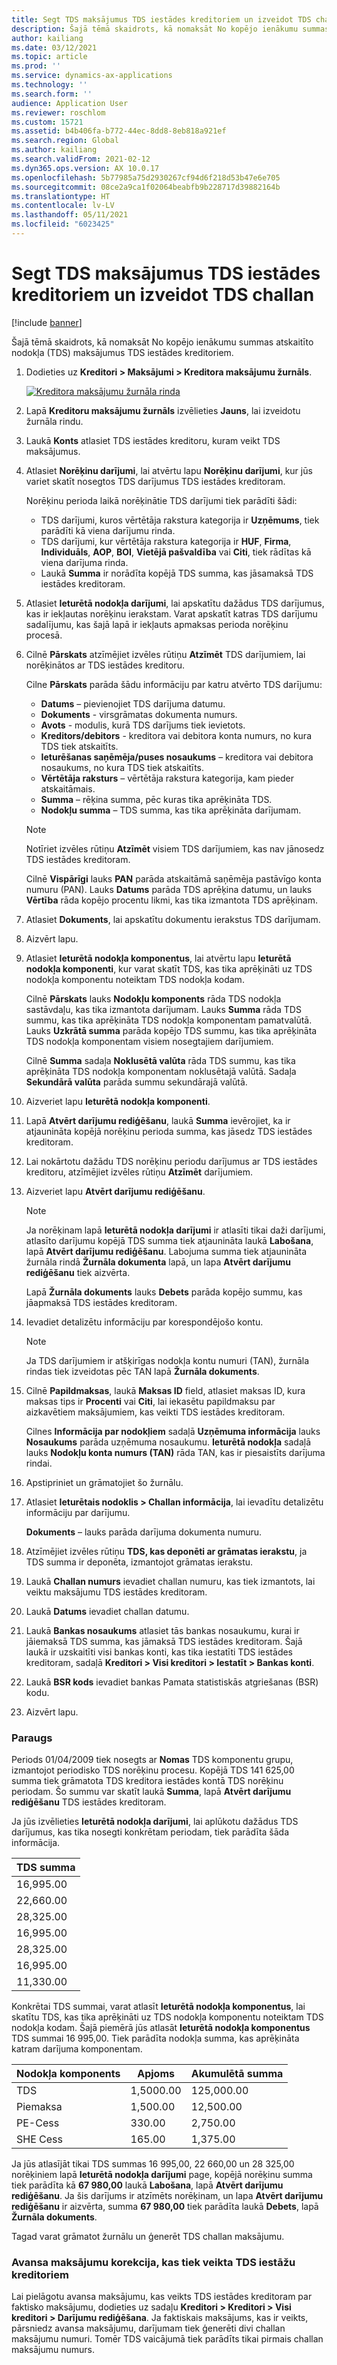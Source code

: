 ```yaml
---
title: Segt TDS maksājumus TDS iestādes kreditoriem un izveidot TDS challan
description: Šajā tēmā skaidrots, kā nomaksāt No kopējo ienākumu summas atskaitīto nodokļa (TDS) maksājumus TDS iestādes kreditoriem.
author: kailiang
ms.date: 03/12/2021
ms.topic: article
ms.prod: ''
ms.service: dynamics-ax-applications
ms.technology: ''
ms.search.form: ''
audience: Application User
ms.reviewer: roschlom
ms.custom: 15721
ms.assetid: b4b406fa-b772-44ec-8dd8-8eb818a921ef
ms.search.region: Global
ms.author: kailiang
ms.search.validFrom: 2021-02-12
ms.dyn365.ops.version: AX 10.0.17
ms.openlocfilehash: 5b77985a75d2930267cf94d6f218d53b47e6e705
ms.sourcegitcommit: 08ce2a9ca1f02064beabfb9b228717d39882164b
ms.translationtype: HT
ms.contentlocale: lv-LV
ms.lasthandoff: 05/11/2021
ms.locfileid: "6023425"
---
```

# <a name="settle-tds-payments-to-tds-authority-vendors-and-generate-tds-challan"></a>Segt TDS maksājumus TDS iestādes kreditoriem un izveidot TDS challan

[!include [banner](../includes/banner.md)]

Šajā tēmā skaidrots, kā nomaksāt No kopējo ienākumu summas atskaitīto nodokļa (TDS) maksājumus TDS iestādes kreditoriem.

1. Dodieties uz **Kreditori \> Maksājumi \> Kreditora maksājumu žurnāls**.

    [![Kreditora maksājumu žurnāla rinda](./media/apac-ind-TDS-51.png)](./media/apac-ind-TDS-51.png)

2. Lapā **Kreditoru maksājumu žurnāls** izvēlieties **Jauns**, lai izveidotu žurnāla rindu.
3. Laukā **Konts** atlasiet TDS iestādes kreditoru, kuram veikt TDS maksājumus.
4. Atlasiet **Norēķinu darījumi**, lai atvērtu lapu **Norēķinu darījumi**, kur jūs variet skatīt nosegtos TDS darījumus TDS iestādes kreditoram.

    Norēķinu perioda laikā norēķinātie TDS darījumi tiek parādīti šādi:

    - TDS darījumi, kuros vērtētāja rakstura kategorija ir **Uzņēmums**, tiek parādīti kā viena darījumu rinda.
    - TDS darījumi, kur vērtētāja rakstura kategorija ir **HUF**, **Firma**, **Individuāls**, **AOP**, **BOI**, **Vietējā pašvaldība** vai **Citi**, tiek rādītas kā viena darījuma rinda.
    - Laukā **Summa** ir norādīta kopējā TDS summa, kas jāsamaksā TDS iestādes kreditoram.

5. Atlasiet **Ieturētā nodokļa darījumi**, lai apskatītu dažādus TDS darījumus, kas ir iekļautas norēķinu ierakstam. Varat apskatīt katras TDS darījumu sadalījumu, kas šajā lapā ir iekļauts apmaksas perioda norēķinu procesā.
6. Cilnē **Pārskats** atzīmējiet izvēles rūtiņu **Atzīmēt** TDS darījumiem, lai norēķinātos ar TDS iestādes kreditoru.

    Cilne **Pārskats** parāda šādu informāciju par katru atvērto TDS darījumu:

    - **Datums** – pievienojiet TDS darījuma datumu.
    - **Dokuments** - virsgrāmatas dokumenta numurs.
    - **Avots** - modulis, kurā TDS darījums tiek ievietots.
    - **Kreditors/debitors** - kreditora vai debitora konta numurs, no kura TDS tiek atskaitīts.
    - **Ieturēšanas saņēmēja/puses nosaukums** – kreditora vai debitora nosaukums, no kura TDS tiek atskaitīts.
    - **Vērtētāja raksturs** – vērtētāja rakstura kategorija, kam pieder atskaitāmais.
    - **Summa** – rēķina summa, pēc kuras tika aprēķināta TDS.
    - **Nodokļu summa** – TDS summa, kas tika aprēķināta darījumam.

    > [!NOTE]
    > Notīriet izvēles rūtiņu **Atzīmēt** visiem TDS darījumiem, kas nav jānosedz TDS iestādes kreditoram.

    Cilnē **Vispārīgi** lauks **PAN** parāda atskaitāmā saņēmēja pastāvīgo konta numuru (PAN). Lauks **Datums** parāda TDS aprēķina datumu, un lauks **Vērtība** rāda kopējo procentu likmi, kas tika izmantota TDS aprēķinam.

7. Atlasiet **Dokuments**, lai apskatītu dokumentu ierakstus TDS darījumam.
8. Aizvērt lapu.
10. Atlasiet **Ieturētā nodokļa komponentus**, lai atvērtu lapu **Ieturētā nodokļa komponenti**, kur varat skatīt TDS, kas tika aprēķināti uz TDS nodokļa komponentu noteiktam TDS nodokļa kodam.

    Cilnē **Pārskats** lauks **Nodokļu komponents** rāda TDS nodokļa sastāvdaļu, kas tika izmantota darījumam. Lauks **Summa** rāda TDS summu, kas tika aprēķināta TDS nodokļa komponentam pamatvalūtā. Lauks **Uzkrātā summa** parāda kopējo TDS summu, kas tika aprēķināta TDS nodokļa komponentam visiem nosegtajiem darījumiem.

    Cilnē **Summa** sadaļa **Noklusētā valūta** rāda TDS summu, kas tika aprēķināta TDS nodokļa komponentam noklusētajā valūtā. Sadaļa **Sekundārā valūta** parāda summu sekundārajā valūtā.

11. Aizveriet lapu **Ieturētā nodokļa komponenti**.
12. Lapā **Atvērt darījumu rediģēšanu**, laukā **Summa** ievērojiet, ka ir atjaunināta kopējā norēķinu perioda summa, kas jāsedz TDS iestādes kreditoram.
13. Lai nokārtotu dažādu TDS norēķinu periodu darījumus ar TDS iestādes kreditoru, atzīmējiet izvēles rūtiņu **Atzīmēt** darījumiem.
14. Aizveriet lapu **Atvērt darījumu rediģēšanu**.

    > [!NOTE]
    > Ja norēķinam lapā **Ieturētā nodokļa darījumi** ir atlasīti tikai daži darījumi, atlasīto darījumu kopējā TDS summa tiek atjaunināta laukā **Labošana**, lapā **Atvērt darījumu rediģēšanu**. Labojuma summa tiek atjaunināta žurnāla rindā **Žurnāla dokumenta** lapā, un lapa **Atvērt darījumu rediģēšanu** tiek aizvērta.

    Lapā **Žurnāla dokuments** lauks **Debets** parāda kopējo summu, kas jāapmaksā TDS iestādes kreditoram.

15. Ievadiet detalizētu informāciju par korespondējošo kontu.

    > [!NOTE]
    > Ja TDS darījumiem ir atšķirīgas nodokļa kontu numuri (TAN), žurnāla rindas tiek izveidotas pēc TAN lapā **Žurnāla dokuments**.

16. Cilnē **Papildmaksas**, laukā **Maksas ID** field, atlasiet maksas ID, kura maksas tips ir **Procenti** vai **Citi**, lai iekasētu papildmaksu par aizkavētiem maksājumiem, kas veikti TDS iestādes kreditoram.

    Cilnes **Informācija par nodokļiem** sadaļā **Uzņēmuma informācija** lauks **Nosaukums** parāda uzņēmuma nosaukumu. **Ieturētā nodokļa** sadaļā lauks **Nodokļu konta numurs (TAN)** rāda TAN, kas ir piesaistīts darījuma rindai.

17. Apstipriniet un grāmatojiet šo žurnālu.
18. Atlasiet **Ieturētais nodoklis \> Challan informācija**, lai ievadītu detalizētu informāciju par darījumu.

    **Dokuments** – lauks parāda darījuma dokumenta numuru.
    
19. Atzīmējiet izvēles rūtiņu **TDS, kas deponēti ar grāmatas ierakstu**, ja TDS summa ir deponēta, izmantojot grāmatas ierakstu.
20. Laukā **Challan numurs** ievadiet challan numuru, kas tiek izmantots, lai veiktu maksājumu TDS iestādes kreditoram.
21. Laukā **Datums** ievadiet challan datumu.
22. Laukā **Bankas nosaukums** atlasiet tās bankas nosaukumu, kurai ir jāiemaksā TDS summa, kas jāmaksā TDS iestādes kreditoram. Šajā laukā ir uzskaitīti visi bankas konti, kas tika iestatīti TDS iestādes kreditoram, sadaļā **Kreditori \> Visi kreditori \> Iestatīt \> Bankas konti**.
23. Laukā **BSR kods** ievadiet bankas Pamata statistiskās atgriešanas (BSR) kodu.
24. Aizvērt lapu.

### <a name="example"></a>Paraugs

Periods 01/04/2009 tiek nosegts ar **Nomas** TDS komponentu grupu, izmantojot periodisko TDS norēķinu procesu. Kopējā TDS 141 625,00 summa tiek grāmatota TDS kreditora iestādes kontā TDS norēķinu periodam. Šo summu var skatīt laukā **Summa**, lapā **Atvērt darījumu rediģēšanu** TDS iestādes kreditoram.

Ja jūs izvēlieties **Ieturētā nodokļa darījumi**, lai aplūkotu dažādus TDS darījumus, kas tika nosegti konkrētam periodam, tiek parādīta šāda informācija.

| TDS summa |
|------------|
| 16,995.00  |
| 22,660.00  |
| 28,325.00  |
| 16,995.00  |
| 28,325.00  |
| 16,995.00  |
| 11,330.00  |

Konkrētai TDS summai, varat atlasīt **Ieturētā nodokļa komponentus**, lai skatītu TDS, kas tika aprēķināti uz TDS nodokļa komponentu noteiktam TDS nodokļa kodam. Šajā piemērā jūs atlasāt **Ieturētā nodokļa komponentus** TDS summai 16 995,00. Tiek parādīta nodokļa summa, kas aprēķināta katram darījuma komponentam.

| Nodokļa komponents | Apjoms    | Akumulētā summa |
|---------------|-----------|--------------------|
| TDS           | 1,5000.00 | 125,000.00         |
| Piemaksa     | 1,500.00  | 12,500.00          |
| PE-Cess       | 330.00    | 2,750.00           |
| SHE Cess      | 165.00    | 1,375.00           |

Ja jūs atlasījāt tikai TDS summas 16 995,00, 22 660,00 un 28 325,00 norēķiniem lapā **Ieturētā nodokļa darījumi** page, kopējā norēķinu summa tiek parādīta kā **67 980,00** laukā **Labošana**, lapā **Atvērt darījumu rediģēšanu**. Ja šis darījums ir atzīmēts norēķinam, un lapa **Atvērt darījumu rediģēšanu** ir aizvērta, summa **67 980,00** tiek parādīta laukā **Debets**, lapā **Žurnāla dokuments**.

Tagad varat grāmatot žurnālu un ģenerēt TDS challan maksājumu.

### <a name="adjustment-of-advance-payments-that-are-made-to-tds-authority-vendors"></a>Avansa maksājumu korekcija, kas tiek veikta TDS iestāžu kreditoriem

Lai pielāgotu avansa maksājumu, kas veikts TDS iestādes kreditoram par faktisko maksājumu, dodieties uz sadaļu **Kreditori \> Kreditori \> Visi kreditori \> Darījumu rediģēšana**. Ja faktiskais maksājums, kas ir veikts, pārsniedz avansa maksājumu, darījumam tiek ģenerēti divi challan maksājumu numuri. Tomēr TDS vaicājumā tiek parādīts tikai pirmais challan maksājumu numurs.
